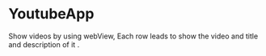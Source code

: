 # YoutubeApp
Show videos by using webView,
Each row leads to show the video and title and description of it .
